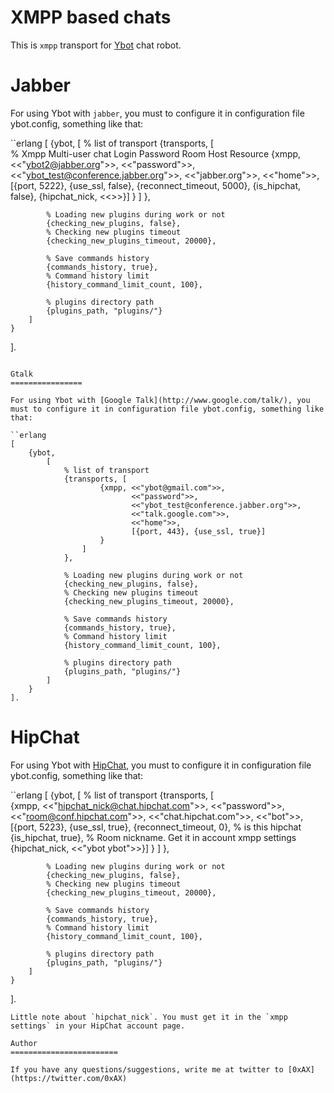 XMPP based chats
=======================

This is `xmpp` transport for [Ybot](https://github.com/0xAX/Ybot) chat robot.

Jabber
================

For using Ybot with `jabber`, you must to configure it in configuration file ybot.config, something like that:

``erlang
[
    {ybot,
        [
            % list of transport
            {transports, [                    
                    % Xmpp Multi-user chat Login Password Room Host Resource
                    {xmpp, <<"ybot2@jabber.org">>,
                           <<"password">>,
                           <<"ybot_test@conference.jabber.org">>,
                           <<"jabber.org">>,
                           <<"home">>,
                           [{port, 5222}, {use_ssl, false}, {reconnect_timeout, 5000}, {is_hipchat, false}, {hipchat_nick, <<>>}]
                    }
                ]
            },

            % Loading new plugins during work or not
            {checking_new_plugins, false},
            % Checking new plugins timeout
            {checking_new_plugins_timeout, 20000},

            % Save commands history
            {commands_history, true},
            % Command history limit
            {history_command_limit_count, 100},
            
            % plugins directory path
            {plugins_path, "plugins/"}
        ]
    }
].
```

Gtalk
================

For using Ybot with [Google Talk](http://www.google.com/talk/), you must to configure it in configuration file ybot.config, something like that:

``erlang
[
    {ybot,
        [
            % list of transport
            {transports, [                    
                    {xmpp, <<"ybot@gmail.com">>,
                           <<"password">>,
                           <<"ybot_test@conference.jabber.org">>,
                           <<"talk.google.com">>,
                           <<"home">>,
                           [{port, 443}, {use_ssl, true}]
                    }
                ]
            },

            % Loading new plugins during work or not
            {checking_new_plugins, false},
            % Checking new plugins timeout
            {checking_new_plugins_timeout, 20000},

            % Save commands history
            {commands_history, true},
            % Command history limit
            {history_command_limit_count, 100},
            
            % plugins directory path
            {plugins_path, "plugins/"}
        ]
    }
].
```

HipChat
================

For using Ybot with [HipChat](https://www.hipchat.com/), you must to configure it in configuration file ybot.config, something like that:

``erlang
[
    {ybot,
        [
            % list of transport
            {transports, [                    
                    {xmpp, <<"hipchat_nick@chat.hipchat.com">>,
                           <<"password">>,
                           <<"room@conf.hipchat.com">>,
                           <<"chat.hipchat.com">>,
                           <<"bot">>,
                           [{port, 5223}, {use_ssl, true}, {reconnect_timeout, 0}, 
                            % is this hipchat
                            {is_hipchat, true},
                            % Room nickname. Get it in account xmpp settings
                            {hipchat_nick, <<"ybot ybot">>}]
                    }
                ]
            },

            % Loading new plugins during work or not
            {checking_new_plugins, false},
            % Checking new plugins timeout
            {checking_new_plugins_timeout, 20000},

            % Save commands history
            {commands_history, true},
            % Command history limit
            {history_command_limit_count, 100},
            
            % plugins directory path
            {plugins_path, "plugins/"}
        ]
    }
].
```
Little note about `hipchat_nick`. You must get it in the `xmpp settings` in your HipChat account page.

Author
========================

If you have any questions/suggestions, write me at twitter to [0xAX](https://twitter.com/0xAX)